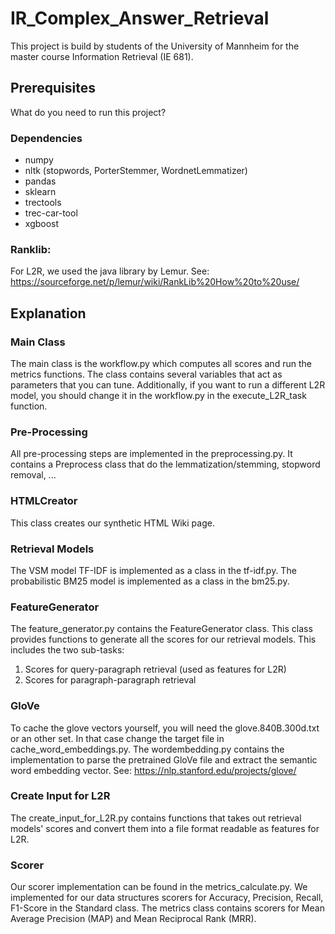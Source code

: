 # IR_Complex_Answer_Retrieval
This project is build by students of the University of Mannheim for the master course Information Retrieval (IE 681).

## Prerequisites

What do you need to run this project?

### Dependencies
- numpy
- nltk (stopwords, PorterStemmer, WordnetLemmatizer)
- pandas
- sklearn
- trectools
- trec-car-tool
- xgboost
### Ranklib:
For L2R, we used the java library by Lemur.
See: https://sourceforge.net/p/lemur/wiki/RankLib%20How%20to%20use/

## Explanation
### Main Class
The main class is the workflow.py which computes all scores and run the metrics functions.
The class contains several variables that act as parameters that you can tune.
Additionally, if you want to run a different L2R model, you should change it in the workflow.py in the execute_L2R_task
function.

### Pre-Processing
All pre-processing steps are implemented in the preprocessing.py. It contains a
Preprocess class that do the lemmatization/stemming, stopword removal, ...

### HTMLCreator
This class creates our synthetic HTML Wiki page.

### Retrieval Models
The VSM model TF-IDF is implemented as a class in the tf-idf.py.
The probabilistic BM25 model is implemented as a class in the bm25.py.

### FeatureGenerator
The feature_generator.py contains the FeatureGenerator class. This class provides
functions to generate all the scores for our retrieval models.
This includes the two sub-tasks: 
 1. Scores for query-paragraph retrieval (used as features for L2R)
 2. Scores for paragraph-paragraph retrieval

### GloVe
To cache the glove vectors yourself, you will need the glove.840B.300d.txt or an other
set. In that case change the target file in cache_word_embeddings.py.
The wordembedding.py contains the implementation to parse the pretrained GloVe file and extract
the semantic word embedding vector.
See: https://nlp.stanford.edu/projects/glove/

### Create Input for L2R
The create_input_for_L2R.py contains functions that takes out retrieval models' scores
and convert them into a file format readable as features for L2R.

### Scorer
Our scorer implementation can be found in the metrics_calculate.py. We implemented for our data structures scorers for Accuracy, Precision, Recall, F1-Score in the
Standard class. The metrics class contains scorers for Mean Average Precision (MAP) and Mean Reciprocal Rank (MRR).
